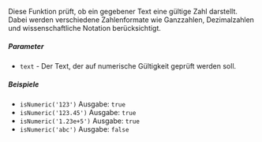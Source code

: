 Diese Funktion prüft, ob ein gegebener Text eine gültige Zahl darstellt. Dabei werden verschiedene Zahlenformate wie Ganzzahlen, Dezimalzahlen und wissenschaftliche Notation berücksichtigt.

##### Parameter
* `text` - Der Text, der auf numerische Gültigkeit geprüft werden soll.

##### Beispiele
* `isNumeric('123')` Ausgabe: `true`
* `isNumeric('123.45')` Ausgabe: `true`
* `isNumeric('1.23e+5')` Ausgabe: `true`
* `isNumeric('abc')` Ausgabe: `false`

